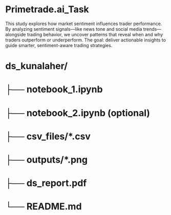 # Primetrade.ai_Task
This study explores how market sentiment influences trader performance. By analyzing sentiment signals—like news tone and social media trends—alongside trading behavior, we uncover patterns that reveal when and why traders outperform or underperform. The goal: deliver actionable insights to guide smarter, sentiment-aware trading strategies.


# ds_kunalaher/
# ├── notebook_1.ipynb
# ├── notebook_2.ipynb   (optional)
# ├── csv_files/*.csv
# ├── outputs/*.png
# ├── ds_report.pdf
# └── README.md

